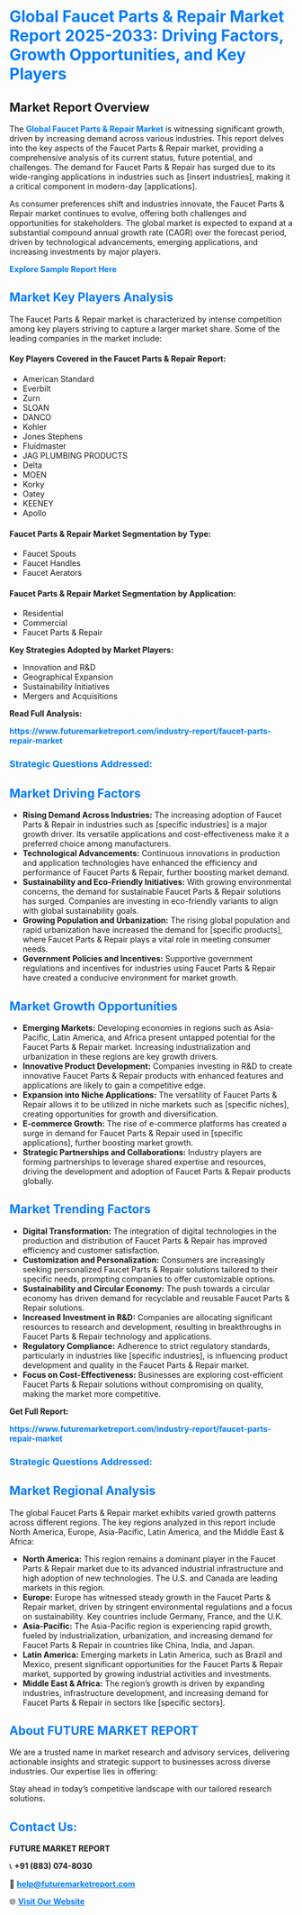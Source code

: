 <h1 style="color: #007BFF;">Global Faucet Parts & Repair Market Report 2025-2033: Driving Factors, Growth Opportunities, and Key Players</h1>

<section id="overview">
<h2>Market Report Overview</h2>
<p>The <a href="https://www.futuremarketreport.com/industry-report/faucet-parts-repair-market" style="color: #007BFF; text-decoration: none;"><strong>Global Faucet Parts & Repair Market</strong></a> is witnessing significant growth, driven by increasing demand across various industries. This report delves into the key aspects of the Faucet Parts & Repair market, providing a comprehensive analysis of its current status, future potential, and challenges. The demand for Faucet Parts & Repair has surged due to its wide-ranging applications in industries such as [insert industries], making it a critical component in modern-day [applications].</p>
<p>As consumer preferences shift and industries innovate, the Faucet Parts & Repair market continues to evolve, offering both challenges and opportunities for stakeholders. The global market is expected to expand at a substantial compound annual growth rate (CAGR) over the forecast period, driven by technological advancements, emerging applications, and increasing investments by major players.</p>
</section>

<section id="overview">
<p><a href="https://www.futuremarketreport.com/request-sample/reportId=124512" style="color: #007BFF; text-decoration: none;"><strong>Explore Sample Report Here</strong></a></p>
</section>

<section id="key-players">
<h2 style="color: #007BFF;">Market Key Players Analysis</h2>
<p>The Faucet Parts & Repair market is characterized by intense competition among key players striving to capture a larger market share. Some of the leading companies in the market include:</p>
<h4>Key Players Covered in the Faucet Parts & Repair Report:</h4>
<ul><li>American Standard</li><li>Everbilt</li><li>Zurn</li><li>SLOAN</li><li>DANCO</li><li>Kohler</li><li>Jones Stephens</li><li>Fluidmaster</li><li>JAG PLUMBING PRODUCTS</li><li>Delta</li><li>MOEN</li><li>Korky</li><li>Oatey</li><li>KEENEY</li><li>Apollo</li></ul>
<h4>Faucet Parts & Repair Market Segmentation by Type:</h4>
<ul><li>Faucet Spouts</li><li>Faucet Handles</li><li>Faucet Aerators</li></ul>

<h4>Faucet Parts & Repair Market Segmentation by Application:</h4>
<ul><li>Residential</li><li>Commercial</li><li>Faucet Parts &amp; Repair</li></ul>
<p><strong>Key Strategies Adopted by Market Players:</strong></p>
<ul>
<li>Innovation and R&D</li>
<li>Geographical Expansion</li>
<li>Sustainability Initiatives</li>
<li>Mergers and Acquisitions</li>
</ul>
</section>

<section>
<p><strong>Read Full Analysis: </strong></p><a href="https://www.futuremarketreport.com/industry-report/faucet-parts-repair-market" style="color: #007BFF; text-decoration: none;"><strong>https://www.futuremarketreport.com/industry-report/faucet-parts-repair-market</strong></a>
<h3 style="color: #007BFF;">Strategic Questions Addressed:</h3>
</section>

<section id="driving-factors">
<h2 style="color: #007BFF;">Market Driving Factors</h2>
<ul>
<li><strong>Rising Demand Across Industries:</strong> The increasing adoption of Faucet Parts & Repair in industries such as [specific industries] is a major growth driver. Its versatile applications and cost-effectiveness make it a preferred choice among manufacturers.</li>
<li><strong>Technological Advancements:</strong> Continuous innovations in production and application technologies have enhanced the efficiency and performance of Faucet Parts & Repair, further boosting market demand.</li>
<li><strong>Sustainability and Eco-Friendly Initiatives:</strong> With growing environmental concerns, the demand for sustainable Faucet Parts & Repair solutions has surged. Companies are investing in eco-friendly variants to align with global sustainability goals.</li>
<li><strong>Growing Population and Urbanization:</strong> The rising global population and rapid urbanization have increased the demand for [specific products], where Faucet Parts & Repair plays a vital role in meeting consumer needs.</li>
<li><strong>Government Policies and Incentives:</strong> Supportive government regulations and incentives for industries using Faucet Parts & Repair have created a conducive environment for market growth.</li>
</ul>
</section>

<section id="growth-opportunities">
<h2 style="color: #007BFF;">Market Growth Opportunities</h2>
<ul>
<li><strong>Emerging Markets:</strong> Developing economies in regions such as Asia-Pacific, Latin America, and Africa present untapped potential for the Faucet Parts & Repair market. Increasing industrialization and urbanization in these regions are key growth drivers.</li>
<li><strong>Innovative Product Development:</strong> Companies investing in R&D to create innovative Faucet Parts & Repair products with enhanced features and applications are likely to gain a competitive edge.</li>
<li><strong>Expansion into Niche Applications:</strong> The versatility of Faucet Parts & Repair allows it to be utilized in niche markets such as [specific niches], creating opportunities for growth and diversification.</li>
<li><strong>E-commerce Growth:</strong> The rise of e-commerce platforms has created a surge in demand for Faucet Parts & Repair used in [specific applications], further boosting market growth.</li>
<li><strong>Strategic Partnerships and Collaborations:</strong> Industry players are forming partnerships to leverage shared expertise and resources, driving the development and adoption of Faucet Parts & Repair products globally.</li>
</ul>
</section>

<section id="trending-factors">
<h2 style="color: #007BFF;">Market Trending Factors</h2>
<ul>
<li><strong>Digital Transformation:</strong> The integration of digital technologies in the production and distribution of Faucet Parts & Repair has improved efficiency and customer satisfaction.</li>
<li><strong>Customization and Personalization:</strong> Consumers are increasingly seeking personalized Faucet Parts & Repair solutions tailored to their specific needs, prompting companies to offer customizable options.</li>
<li><strong>Sustainability and Circular Economy:</strong> The push towards a circular economy has driven demand for recyclable and reusable Faucet Parts & Repair solutions.</li>
<li><strong>Increased Investment in R&D:</strong> Companies are allocating significant resources to research and development, resulting in breakthroughs in Faucet Parts & Repair technology and applications.</li>
<li><strong>Regulatory Compliance:</strong> Adherence to strict regulatory standards, particularly in industries like [specific industries], is influencing product development and quality in the Faucet Parts & Repair market.</li>
<li><strong>Focus on Cost-Effectiveness:</strong> Businesses are exploring cost-efficient Faucet Parts & Repair solutions without compromising on quality, making the market more competitive.</li>
</ul>
</section>

<section>
<p><strong>Get Full Report: </strong></p><a href="https://www.futuremarketreport.com/industry-report/faucet-parts-repair-market" style="color: #007BFF; text-decoration: none;"><strong>https://www.futuremarketreport.com/industry-report/faucet-parts-repair-market</strong></a>
<h3 style="color: #007BFF;">Strategic Questions Addressed:</h3>
</section>


<section id="regional-analysis">
<h2 style="color: #007BFF;">Market Regional Analysis</h2>
<p>The global Faucet Parts & Repair market exhibits varied growth patterns across different regions. The key regions analyzed in this report include North America, Europe, Asia-Pacific, Latin America, and the Middle East & Africa:</p>
<ul>
<li><strong>North America:</strong> This region remains a dominant player in the Faucet Parts & Repair market due to its advanced industrial infrastructure and high adoption of new technologies. The U.S. and Canada are leading markets in this region.</li>
<li><strong>Europe:</strong> Europe has witnessed steady growth in the Faucet Parts & Repair market, driven by stringent environmental regulations and a focus on sustainability. Key countries include Germany, France, and the U.K.</li>
<li><strong>Asia-Pacific:</strong> The Asia-Pacific region is experiencing rapid growth, fueled by industrialization, urbanization, and increasing demand for Faucet Parts & Repair in countries like China, India, and Japan.</li>
<li><strong>Latin America:</strong> Emerging markets in Latin America, such as Brazil and Mexico, present significant opportunities for the Faucet Parts & Repair market, supported by growing industrial activities and investments.</li>
<li><strong>Middle East & Africa:</strong> The region’s growth is driven by expanding industries, infrastructure development, and increasing demand for Faucet Parts & Repair in sectors like [specific sectors].</li>
</ul>
</section>

<footer>
<h2 style="color: #007BFF;">About FUTURE MARKET REPORT</h2>
<p>We are a trusted name in market research and advisory services, delivering actionable insights and strategic support to businesses across diverse industries. Our expertise lies in offering:</p>

<p>Stay ahead in today’s competitive landscape with our tailored research solutions.</p>

<h2 style="color: #007BFF;">Contact Us:</h2>
<p><strong>FUTURE MARKET REPORT</strong></p>
<p>📞 <strong>+91 (883) 074-8030</strong></p>
<p>📧 <strong><a href="mailto:help@futuremarketreport.com" style="color: #007BFF;">help@futuremarketreport.com</a></strong></p>
<p>🌐 <strong><a href="https://www.futuremarketreport.com/" style="color: #007BFF;">Visit Our Website</a></strong></p>
</footer>